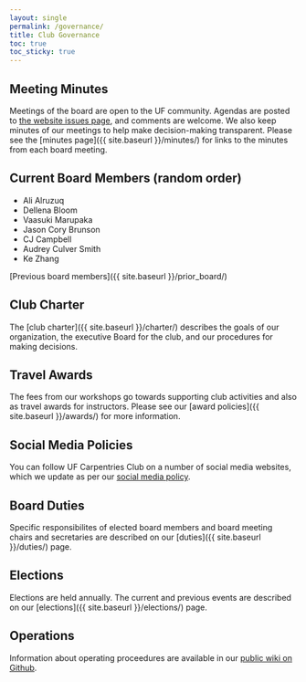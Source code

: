 ```yaml
---
layout: single
permalink: /governance/
title: Club Governance
toc: true
toc_sticky: true
---
```


## Meeting Minutes

Meetings of the board are open to the UF community. Agendas are posted to [the website issues page](https://github.com/UF-Carpentry/Coordination/issues), and comments are welcome. We also keep minutes of our meetings to help make decision-making transparent. Please see the [minutes page]({{ site.baseurl }}/minutes/) for links to the minutes from each board meeting.

## Current Board Members (random order)

* Ali Alruzuq 
* Dellena Bloom 
* Vaasuki Marupaka
* Jason Cory Brunson 
* CJ Campbell 
* Audrey Culver Smith 
* Ke Zhang


[Previous board members]({{ site.baseurl }}/prior_board/)

## Club Charter

The [club charter]({{ site.baseurl }}/charter/) describes the goals of our organization, the executive Board for the club, and our procedures for making decisions.

## Travel Awards

The fees from our workshops go towards supporting club activities and also as travel awards for instructors. Please see our [award policies]({{ site.baseurl }}/awards/) for more information.

## Social Media Policies

You can follow UF Carpentries Club on a number of social media websites, which we update as per our [social media policy]({{site.baseurl}}/governance/social-media).

## Board Duties

Specific responsibilites of elected board members and board meeting chairs and secretaries are described on our [duties]({{ site.baseurl }}/duties/) page.

## Elections

Elections are held annually. The current and previous events are described on our [elections]({{ site.baseurl }}/elections/) page.

## Operations

Information about operating proceedures are available in our [public wiki on Github](https://github.com/UF-Carpentry/Coordination/wiki).
